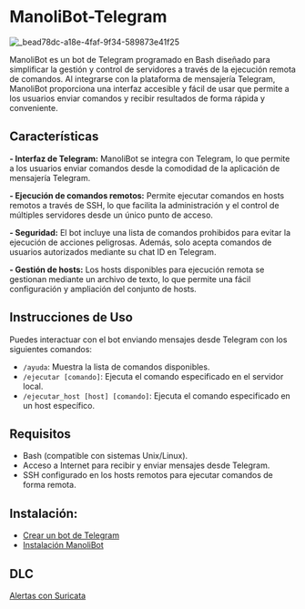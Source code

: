 # ManoliBot-Telegram

![_bead78dc-a18e-4faf-9f34-589873e41f25](https://github.com/Scosrom/ManoliBot-Telegram/assets/114906778/77e0d2ca-5575-4e19-9375-3b8ccfa19dfc)


ManoliBot es un bot de Telegram programado en Bash diseñado para simplificar la gestión y control de servidores a través de la ejecución remota de comandos. Al integrarse con la plataforma de mensajería Telegram, ManoliBot proporciona una interfaz accesible y fácil de usar que permite a los usuarios enviar comandos y recibir resultados de forma rápida y conveniente.

## Características

**- Interfaz de Telegram:** ManoliBot se integra con Telegram, lo que permite a los usuarios enviar comandos desde la comodidad de la aplicación de mensajería Telegram.

**- Ejecución de comandos remotos:** Permite ejecutar comandos en hosts remotos a través de SSH, lo que facilita la administración y el control de múltiples servidores desde un único punto de acceso.
  
**- Seguridad:** El bot incluye una lista de comandos prohibidos para evitar la ejecución de acciones peligrosas. Además, solo acepta comandos de usuarios autorizados mediante su chat ID en Telegram.
  
**- Gestión de hosts:** Los hosts disponibles para ejecución remota se gestionan mediante un archivo de texto, lo que permite una fácil configuración y ampliación del conjunto de hosts.

## Instrucciones de Uso

Puedes interactuar con el bot enviando mensajes desde Telegram con los siguientes comandos:

- `/ayuda`: Muestra la lista de comandos disponibles.
- `/ejecutar [comando]`: Ejecuta el comando especificado en el servidor local.
- `/ejecutar_host [host] [comando]`: Ejecuta el comando especificado en un host específico.

## Requisitos

- Bash (compatible con sistemas Unix/Linux).
- Acceso a Internet para recibir y enviar mensajes desde Telegram.
- SSH configurado en los hosts remotos para ejecutar comandos de forma remota.


## Instalación:

- [Crear un bot de Telegram](Guia/crearbot.md)
- [Instalación ManoliBot](Guia/instalacion.md)

## DLC

[Alertas con Suricata](https://github.com/Scosrom/Suricata-Telegram)
